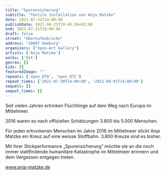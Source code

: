 ```yaml
---
title: "Spurensicherung"
subtitle: "Textile Installation von Anja Matzke"
date: 2021-07-31T14:00:00
publishDate: 2021-06-25T19:40:36+02:00
end: 2021-07-31T18:00:00
draft: false
street: "Oberhafenbrücke"
address: "20097 Hamburg"
organizers: ["Xpon-Art Gallery"]
artists: ['Anja Matzke']
walks: ['Ost']
genres: []
kids: []
featuredImage: ""
repeats: ['xpon_07A', 'xpon_07C']
repeat_times: ['2021-07-30T14:00:00', '2021-08-01T14:00:00']
sequels: []
sequel_times: []
---
```


Seit vielen Jahren ertrinken Flüchtlinge auf dem Weg nach Europa im Mittelmeer.

2016 waren es nach offiziellen Schätzungen 3.800 bis 5.000 Menschen.

Für jeden ertrunkenen Menschen im Jahre 2016 im Mittelmeer stickt Anja Matzke ein Kreuz auf eine weisse Stoffbahn. 3.800 Kreuze sind es bisher.

Mit ihrer Stickperformance „Spurensicherung“ möchte sie an die noch immer stattfindende humanitäre Katastrophe im Mittelmeer erinnern und dem Vergessen entgegen treten.

www.anja-matzke.de

